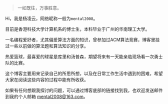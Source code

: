 > 一如既往，万事胜意。


Hi，我是杨凌云，网络昵称一般为`mental2008`。

目前是香港科技大学计算机系的博士生，本科毕业于广州的华南理工大学。

一名编程爱好者，尤其偏爱算法方面的知识，曾参加过ACM算法竞赛，博客里挂过一些以前做的算法题和算法知识的分享。

热爱篮球，最喜爱的球星是库里和汤普森，期望将来有一天能亲临现场看一次勇士队的比赛。

这个博客主要用来记录自己的所思所想，以及在日常工作生活中遇到的困难，希望大家在阅读这些内容的过程中能有所收获。

如果有任何想跟我探讨的问题，可以通过博客底部的链接找到我，也欢迎发送邮件到我的个人邮箱 mental2008@163.com。